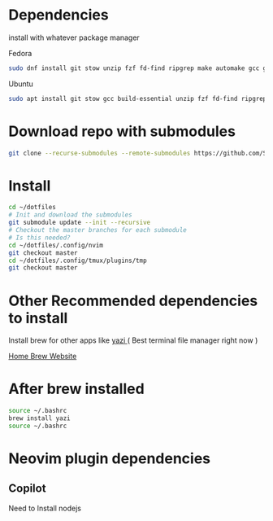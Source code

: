 # Dependencies

install with whatever package manager

Fedora
```bash
sudo dnf install git stow unzip fzf fd-find ripgrep make automake gcc gcc-c++ -y
```
Ubuntu
```bash
sudo apt install git stow gcc build-essential unzip fzf fd-find ripgrep -y
```

# Download repo with submodules

```bash
git clone --recurse-submodules --remote-submodules https://github.com/SuperSweatyYeti/dotfiles.git ~/dotfiles
```

# Install

```bash
cd ~/dotfiles
# Init and download the submodules
git submodule update --init --recursive
# Checkout the master branches for each submodule
# Is this needed?
cd ~/dotfiles/.config/nvim
git checkout master
cd ~/dotfiles/.config/tmux/plugins/tmp
git checkout master
```

# Other Recommended dependencies to install

Install brew for other apps like [ yazi ]( https://github.com/sxyazi/yazi  )( Best terminal file manager right now )

[ Home Brew Website ](https://brew.sh/)

# After brew installed

```bash
source ~/.bashrc
brew install yazi 
source ~/.bashrc
```
# Neovim plugin dependencies

## Copilot

Need to Install nodejs

